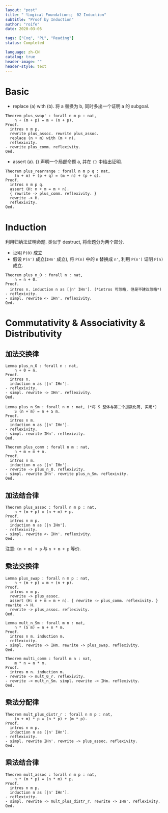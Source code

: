 ```yaml
---
layout: "post"
title: "「Logical Foundations」 02 Induction"
subtitle: "Proof by Induction"
author: "roife"
date: 2020-03-05

tags: ["Coq", "PL", "Reading"]
status: Completed

language: zh-CN
catalog: true
header-image: ""
header-style: text
---
```


# Basic

- replace (a) with (b).
    将 a 替换为 b, 同时多出一个证明 a 的 subgoal.

<!-- end list -->

``` coq
Theorem plus_swap' : forall n m p : nat,
    n + (m + p) = m + (n + p).
Proof.
  intros n m p.
  rewrite plus_assoc. rewrite plus_assoc.
  replace (n + m) with (m + n).
  reflexivity.
- rewrite plus_comm. reflexivity.
Qed.
```

- assert (a). {}
    声明一个局部命题 a, 并在 `{}` 中给出证明.

<!-- end list -->

``` coq
Theorem plus_rearrange : forall n m p q : nat,
    (n + m) + (p + q) = (m + n) + (p + q).
Proof.
  intros n m p q.
  assert (H: n + m = m + n).
  { rewrite -> plus_comm. reflexivity. }
  rewrite -> H.
  reflexivity.
Qed.
```

# Induction

利用归纳法证明命题. 类似于 destruct, 将命题分为两个部分.

- 证明 `P(0)` 成立
- 假设 `P(n')` 成立(`IHn'` 成立), 将 `P(n)` 中的 `n` 替换成 `n'`, 利用 `P(n')` 证明
    `P(n)` 成立.

<!-- end list -->

``` coq
Theorem plus_n_O : forall n : nat,
    n = n + 0.
Proof.
  intros n. induction n as [|n' IHn']. (*intros 可忽略, 但是不建议忽略*)
- reflexivity.
- simpl. rewrite <- IHn'. reflexivity.
Qed.
```

# Commutativity & Associativity & Distributivity

## 加法交换律

``` coq
Lemma plus_n_O : forall n : nat,
    n + 0 = n.
Proof.
  intros n.
  induction n as [|n' IHn'].
- reflexivity.
- simpl. rewrite -> IHn'. reflexivity.
Qed.

Lemma plus_n_Sm : forall n m : nat, (*将 S 整体与第二个加数化简, 实用*)
    S (n + m) = n + S m.
Proof.
  intros n m.
  induction n as [|n' IHn'].
- reflexivity.
- simpl. rewrite IHn'. reflexivity.
Qed.

Theorem plus_comm : forall n m : nat,
    n + m = m + n.
Proof.
  intros n m.
  induction n as [|n' IHn'].
- rewrite -> plus_n_O. reflexivity.
- simpl. rewrite IHn'. rewrite plus_n_Sm. reflexivity.
Qed.
```

## 加法结合律

``` coq
Theorem plus_assoc : forall n m p : nat,
    n + (m + p) = (n + m) + p.
Proof.
  intros n m p.
  induction n as [|n IHn'].
- reflexivity.
- simpl. rewrite <- IHn'. reflexivity.
Qed.
```

注意: `(n + m) + p` 与 `n + m + p` 等价.

## 乘法交换律

``` coq
Lemma plus_swap : forall n m p : nat,
    n + (m + p) = m + (n + p).
Proof.
  intros n m p.
  rewrite -> plus_assoc.
  assert (H: n + m = m + n). { rewrite -> plus_comm. reflexivity. } rewrite -> H.
  rewrite -> plus_assoc. reflexivity.
Qed.

Lemma mult_n_Sm : forall m n : nat,
    n * (S m) = n + n * m.
Proof.
  intros n m. induction m.
- reflexivity.
- simpl. rewrite -> IHm. rewrite -> plus_swap. reflexivity.
Qed.

Theorem multi_comm : forall m n : nat,
    m * n = n * m.
Proof.
  intros m n. induction m.
- rewrite -> mult_0_r. reflexivity.
- rewrite -> mult_n_Sm. simpl. rewrite -> IHm. reflexivity.
Qed.
```

## 乘法分配律

``` coq
Theorem mult_plus_distr_r : forall n m p : nat,
    (n + m) * p = (n * p) + (m * p).
Proof.
  intros n m p.
  induction n as [|n' IHn'].
- reflexivity.
- simpl. rewrite IHn'. rewrite -> plus_assoc. reflexivity.
Qed.
```

## 乘法结合律

``` coq
Theorem mult_assoc : forall n m p : nat,
    n * (m * p) = (n * m) * p.
Proof.
  intros n m p.
  induction n as [|n' IHn'].
- reflexivity.
- simpl. rewrite -> mult_plus_distr_r. rewrite -> IHn'. reflexivity.
Qed.
```
